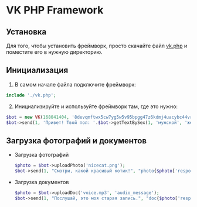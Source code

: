 # VK PHP Framework
## Установка
Для того, чтобы установить фреймворк, просто скачайте файл [vk.php](https://github.com/slmatthew/vk-php-bot/blob/master/src/vk.php) и поместите его в нужную директорию.
## Инициализация
1. В самом начале файла подключите фреймворк:
```php
include './vk.php';
```
2. Инициализируйте и используйте фреймворк там, где это нужно:
```php
$bot = new VK(168041404, '8devqmftwx5cw7yg5w5v95bpgg47z6kdmj4uacybc44vrdvbb5uab8ksdd8v4h4bjb5aqzk45tyakgzhy5sg7');
$bot->send(1, 'Привет! Твой пол: '.$bot->getTextBySex(1, 'мужской', 'женский'));
```
## Загрузка фотографий и документов
* Загрузка фотографий
    ```php
    $photo = $bot->uploadPhoto('nicecat.png');
    $bot->send(1, "Смотри, какой красивый котик!", "photo{$photo['response'][0]['owner_id']}_{$photo['response'][0]['id']}");
    ```

* Загрузка документов
    ```php
    $photo = $bot->uploadDoc('voice.mp3', 'audio_message');
    $bot->send(1, "Послушай, это моя старая запись.", "doc{$photo['response']['audio_message']['owner_id']}_{$photo['response']['audio_message']['id']}");
    ```
